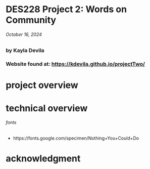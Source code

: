 # DES228 Project 2: Words on Community
###### October 16, 2024 ######
### by Kayla Devila ###
### Website found at: https://kdevila.github.io/projectTwo/ ###

# project overview

# technical overview
###### fonts ######
<ul>
    <li>https://fonts.google.com/specimen/Nothing+You+Could+Do</li>
</ul>

# acknowledgment
 
